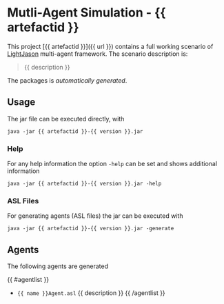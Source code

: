 # Mutli-Agent Simulation - {{ artefactid }}

This project [{{ artefactid }}]({{ url }}) contains a full working scenario of [LightJason](http://lightjason.org) multi-agent framework. The scenario description is:

> {{ description }}

The packages is _automatically generated_.

## Usage

The jar file can be executed directly, with

```
java -jar {{ artefactid }}-{{ version }}.jar
```

### Help

For any help information the option ```-help``` can be set and shows additional information

```
java -jar {{ artefactid }}-{{ version }}.jar -help
```

### ASL Files

For generating agents (ASL files) the jar can be executed with

```
java -jar {{ artefactid }}-{{ version }}.jar -generate
```

## Agents

The following agents are generated 

{{ #agentlist }}
 * ```{{ name }}Agent.asl``` {{ description }}
{{ /agentlist }}
